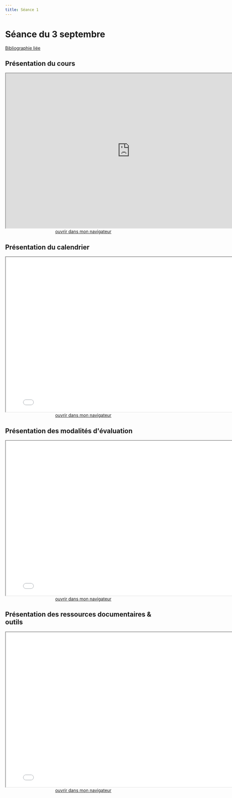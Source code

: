 ```yaml
--- 
title: Séance 1
---
```


# Séance du 3 septembre

[Bibliographie liée](https://www.zotero.org/groups/4276254/fra3826-a2021/collections/8ESJWCC3)

## Présentation du cours

<iframe src="https://mmellet.github.io/fra3826_2021/slides/Seance-1-1.html" title="description"  height="500" width="800" allowfullscreen="allowfullscreen"></iframe>

<div style="text-align:center">
<a href="https://mmellet.github.io/fra3826_2021/slides/Seance-1-1.html" target="_blank">ouvrir dans mon navigateur</a>
</div>

## Présentation du calendrier

<iframe src="/slides/Seance-1-2.html" title="description" height="500" width="800" ></iframe>

<div style="text-align:center">
<a href="/slides/Seance-1-2.html" target="_blank">ouvrir dans mon navigateur</a>
</div>


## Présentation des modalités d'évaluation

<iframe src="/slides/Seance-1-3.html" title="description" height="500" width="800" ></iframe>

<div style="text-align:center">
<a href="/slides/Seance-1-3.html" target="_blank">ouvrir dans mon navigateur</a>
</div>


## Présentation des ressources documentaires & outils

<iframe src="/slides/Seance-1-4.html" title="description" height="500" width="800" ></iframe>

<div style="text-align:center">
<a href="/slides/Seance-1-4.html" target="_blank">ouvrir dans mon navigateur</a>
</div>
